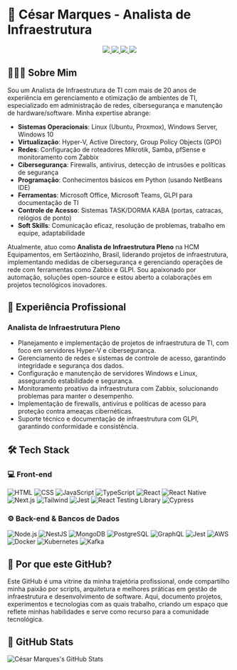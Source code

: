 # 👋 César Marques - Analista de Infraestrutura

<p align="center">
  <a href="https://www.linkedin.com/in/cesar-marques-a5723296/">
    <img src="https://img.shields.io/badge/-LinkedIn-0077B5?style=flat-square&logo=linkedin&logoColor=white"/>
  </a>
  <a href="https://instagram.com/_cesar.marques_">
    <img src="https://img.shields.io/badge/-Instagram-E4405F?style=flat-square&logo=Instagram&logoColor=white"/>
  </a>
  <a href="https://www.youtube.com/">
    <img src="https://img.shields.io/badge/-YouTube-D62422?style=flat-square&labelColor=D62422&logo=youtube&logoColor=white"/>
  </a>
  <a href="mailto:wesscd@gmail.com">
    <img src="https://img.shields.io/badge/-Email-D14836?style=flat-square&logo=Gmail&logoColor=white"/>
  </a>
</p>

## 👨🏻‍💻 Sobre Mim

Sou um Analista de Infraestrutura de TI com mais de 20 anos de experiência em gerenciamento e otimização de ambientes de TI, especializado em administração de redes, cibersegurança e manutenção de hardware/software. Minha expertise abrange:

- **Sistemas Operacionais**: Linux (Ubuntu, Proxmox), Windows Server, Windows 10
- **Virtualização**: Hyper-V, Active Directory, Group Policy Objects (GPO)
- **Redes**: Configuração de roteadores Mikrotik, Samba, pfSense e monitoramento com Zabbix
- **Cibersegurança**: Firewalls, antivírus, detecção de intrusões e políticas de segurança
- **Programação**: Conhecimentos básicos em Python (usando NetBeans IDE)
- **Ferramentas**: Microsoft Office, Microsoft Teams, GLPI para documentação de TI
- **Controle de Acesso**: Sistemas TASK/DORMA KABA (portas, catracas, relógios de ponto)
- **Soft Skills**: Comunicação eficaz, resolução de problemas, trabalho em equipe, adaptabilidade

Atualmente, atuo como **Analista de Infraestrutura Pleno** na HCM Equipamentos, em Sertãozinho, Brasil, liderando projetos de infraestrutura, implementando medidas de cibersegurança e gerenciando operações de rede com ferramentas como Zabbix e GLPI. Sou apaixonado por automação, soluções open-source e estou aberto a colaborações em projetos tecnológicos inovadores.

## 💼 Experiência Profissional

### Analista de Infraestrutura Pleno
- Planejamento e implementação de projetos de infraestrutura de TI, com foco em servidores Hyper-V e cibersegurança.
- Gerenciamento de redes e sistemas de controle de acesso, garantindo integridade e segurança dos dados.
- Configuração e manutenção de servidores Windows e Linux, assegurando estabilidade e segurança.
- Monitoramento proativo da infraestrutura com Zabbix, solucionando problemas para manter o desempenho.
- Implementação de firewalls, antivírus e políticas de acesso para proteção contra ameaças cibernéticas.
- Suporte técnico e documentação de infraestrutura com GLPI, garantindo conformidade e consistência.

## 🛠️ Tech Stack

### 💻 Front-end
![HTML](https://img.shields.io/badge/-HTML-333333?style=flat&logo=HTML5)
![CSS](https://img.shields.io/badge/-CSS-333333?style=flat&logo=CSS3&logoColor=1572B6)
![JavaScript](https://img.shields.io/badge/-JavaScript-333333?style=flat&logo=javascript)
![TypeScript](https://img.shields.io/badge/-TypeScript-333333?style=flat&logo=typescript&logoColor=2D79C7)
![React](https://img.shields.io/badge/-React-333333?style=flat&logo=react)
![React Native](https://img.shields.io/badge/-React%20Native-333333?style=flat&logo=react)
![Next.js](https://img.shields.io/badge/-Next.js-333333?style=flat&logo=next.js)
![Tailwind](https://img.shields.io/badge/-Tailwind-333333?style=flat&logo=tailwind-css)
![Jest](https://img.shields.io/badge/-Jest-333333?style=flat&logo=jest&logoColor=E535AB)
![React Testing Library](https://img.shields.io/badge/-RTL-333333?style=flat&logo=testing-library)
![Cypress](https://img.shields.io/badge/-Cypress-333333?style=flat&logo=cypress)

### ⚙️ Back-end & Bancos de Dados
![Node.js](https://img.shields.io/badge/-Node.js-333333?style=flat&logo=node.js)
![NestJS](https://img.shields.io/badge/-NestJS-333333?style=flat&logo=nestjs&logoColor=E535AB)
![MongoDB](https://img.shields.io/badge/-MongoDB-333333?style=flat&logo=mongodb)
![PostgreSQL](https://img.shields.io/badge/-PostgreSQL-333333?style=flat&logo=postgresql)
![GraphQL](https://img.shields.io/badge/-GraphQL-333333?style=flat&logo=graphql&logoColor=E535AB)
![Jest](https://img.shields.io/badge/-Jest-333333?style=flat&logo=jest&logoColor=E535AB)
![AWS](https://img.shields.io/badge/-AWS-333333?style=flat&logo=amazon-web-services)
![Docker](https://img.shields.io/badge/-Docker-333333?style=flat&logo=docker)
![Kubernetes](https://img.shields.io/badge/-Kubernetes-333333?style=flat&logo=kubernetes)
![Kafka](https://img.shields.io/badge/-Kafka-333333?style=flat&logo=apache-kafka)

## 🌟 Por que este GitHub?

Este GitHub é uma vitrine da minha trajetória profissional, onde compartilho minha paixão por scripts, arquitetura e melhores práticas em gestão de infraestrutura e desenvolvimento de software. Aqui, documento projetos, experimentos e tecnologias com as quais trabalho, criando um espaço que reflete minhas habilidades e serve como recurso para a comunidade tecnológica.

## 🚀 GitHub Stats

![César Marques's GitHub Stats](https://github-readme-stats.vercel.app/api?username=wesscd&show_icons=true&theme=dracula)
